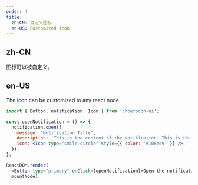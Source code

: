 ```yaml
---
order: 4
title:
  zh-CN: 自定义图标
  en-US: Customized Icon
---
```


## zh-CN

图标可以被自定义。

## en-US

The icon can be customized to any react node.

````jsx
import { Button, notification, Icon } from 'choerodon-ui';

const openNotification = () => {
  notification.open({
    message: 'Notification Title',
    description: 'This is the content of the notification. This is the content of the notification. This is the content of the notification.',
    icon: <Icon type="smile-circle" style={{ color: '#108ee9' }} />,
  });
};

ReactDOM.render(
  <Button type="primary" onClick={openNotification}>Open the notification box</Button>,
  mountNode);
````

